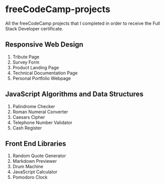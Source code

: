 # freeCodeCamp-projects
All the freeCodeCamp projects that I completed in order to receive the Full Stack Developer certificate.

## Responsive Web Design
1. Tribute Page
2. Survey Form
3. Product Landing Page
4. Technical Documentation Page
5. Personal Portfolio Webpage

## JavaScript Algorithms and Data Structures
1. Palindrome Checker
2. Roman Numeral Converter
3. Caesars Cipher
4. Telephone Number Validator
5. Cash Register

## Front End Libraries
1. Random Quote Generator
2. Markdown Previewer
3. Drum Machine
4. JavaScript Calculator
5. Pomodoro Clock
